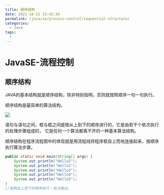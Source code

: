 ```yaml
---
title: 顺序结构
date: 2021-10-22 15:42:34
permalink: /java/se/process-control/sequential-structure/
categories: 
  - Java
tags: 
  - 
---
```

# JavaSE-流程控制

## 顺序结构

JAVA的基本结构就是顺序结构，除非特别指明，否则就按照顺序一句一句执行。

顺序结构是最简单的算法结构。

![](https://fastly.jsdelivr.net/gh/Kele-Bingtang/static/img/JavaSE基础/20211024142151.png)

语句与语句之间，框与框之间是按从上到下的顺序进行的，它是由若干个依次执行的处理步骤组成的， 它是任何一个算法都离不开的一种基本算法结构。

顺序结构在程序流程图中的体现就是用流程线将程序框自上而地连接起来，按顺序执行算法步骤。

```java
public static void main(String[] args) {
    System.out.println("Hello1");
    System.out.println("Hello2");
    System.out.println("Hello3");
    System.out.println("Hello4");
    System.out.println("Hello5");
}
//按照自上而下的顺序执行！依次输出。
```



